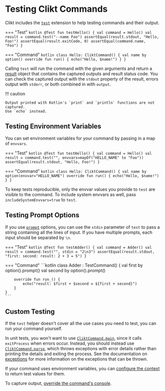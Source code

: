 # Testing Clikt Commands

Clikt includes the [`test`][test] extension to help testing commands and their output.

=== "Test"
    ```kotlin
    @Test
    fun testHello() {
        val command = Hello()
        val result = command.test("--name Foo")
        assertEqual(result.stdout, "Hello, Foo!")
        assertEqual(result.exitCode, 0)
        assertEqual(command.name, "Foo")
    }
    ```

=== "Command"
    ```kotlin
    class Hello: CliktCommand() {
        val name by option()
        override fun run() {
            echo("Hello, $name!")
        }
    }
    ```

Calling `test` will run the command with the given arguments and return a [result][test-result] object that contains the
captured outputs and result status code. You can check the captured output with the `stdout` property of the result,
errors output with `stderr`, or both combined in with `output`.

!!! caution

    Output printed with Kotlin's `print` and `println` functions are not captured. 
    Use `echo` instead.

## Testing Environment Variables

You can set environment variables for your command by passing in a map of `envvars`.

=== "Test"
    ```kotlin
    @Test
    fun testHello() {
        val command = Hello()
        val result = command.test("", envvars=mapOf("HELLO_NAME" to "Foo"))
        assertEqual(result.stdout, "Hello, Foo!")
    }
    ```

=== "Command"
    ```kotlin
    class Hello: CliktCommand() {
        val name by option(envvar="HELLO_NAME")
        override fun run() {
            echo("Hello, $name!")
        }
    }
    ```

To keep tests reproducible, only the envvar values you provide to `test` are visible to the command. To include system
envvars as well, pass `includeSystemEnvvars=true` to `test`.

## Testing Prompt Options

If you use [`prompt`][prompt] options, you can use the `stdin` parameter of `test` to pass a string
containing all the lines of input. If you have multiple prompts, each input should be separated by
`\n`.

=== "Test"
    ```kotlin
    @Test
    fun testAdder() {
        val command = Adder()
        val result = command.test("", stdin = "2\n3")
        assertEqual(result.stdout, "first: second: result: 2 + 3 = 5")
    }
    ```

=== "Command"
    ```kotlin
    class Adder : TestCommand() {
        val first by option().prompt()
        val second by option().prompt()
    
        override fun run_() {
            echo("result: $first + $second = ${first + second}")
        }
    }
    ```

## Custom Testing

If the `test` helper doesn't cover all the use cases you need to test, you can run your command yourself. 

In unit tests, you won't want to use [`CliktCommand.main`][main], since it calls `exitProcess` when errors occur.
Instead, you should instead use [`CliktCommand.parse`][parse], which throws exceptions with error details rather than
printing the details and exiting the process. See the documentation on [exceptions](exceptions.md) for more information
on the exceptions that can be thrown.

If your command uses environment variables, you can [configure the context][override-envvar]
to return test values for them.

To capture output, [override the command's console][replacing-stdin].

[main]:                api/clikt/com.github.ajalt.clikt.core/main.html
[override-envvar]:     options.md#overriding-system-environment-variables
[parse]:               api/clikt/com.github.ajalt.clikt.core/parse.html
[prompt]:              options.md#prompting-for-input
[replacing-stdin]:     advanced.md#replacing-stdin-and-stdout
[test-result]:         api/clikt-mordant/com.github.ajalt.clikt.testing/-clikt-command-test-result/index.html
[test]:                api/clikt-mordant/com.github.ajalt.clikt.testing/test.html
